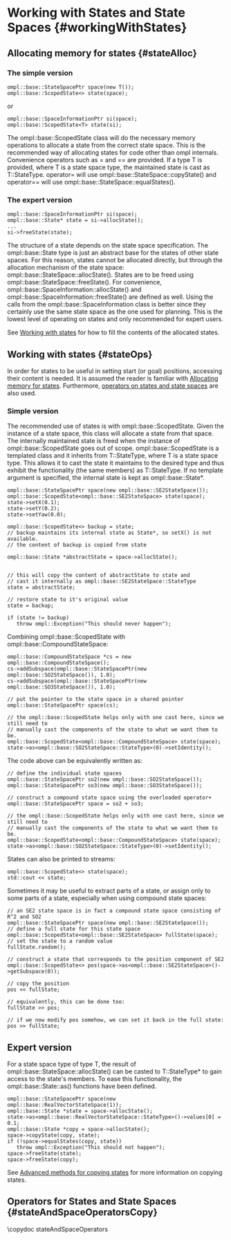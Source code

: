 # Working with States and State Spaces {#workingWithStates}

## Allocating memory for states {#stateAlloc}

### The simple version

~~~{.cpp}
ompl::base::StateSpacePtr space(new T());
ompl::base::ScopedState<> state(space);
~~~

or

~~~{.cpp}
ompl::base::SpaceInformationPtr si(space);
ompl::base::ScopedState<T> state(si);
~~~

The ompl::base::ScopedState class will do the necessary memory operations to allocate a state from the correct state space. This is the recommended way of allocating states for code other than ompl internals. Convenience operators such as = and == are provided. If a type T is provided, where T is a state space type, the maintained state is cast as T::StateType. operator= will use ompl::base::StateSpace::copyState() and operator== will use ompl::base::StateSpace::equalStates().

### The expert version

~~~{.cpp}
ompl::base::SpaceInformationPtr si(space);
ompl::base::State* state = si->allocState();
...
si->freeState(state);
~~~

The structure of a state depends on the state space specification. The ompl::base::State type is just an abstract base for the states of other state spaces. For this reason, states cannot be allocated directly, but through the allocation mechanism of the state space: ompl::base::StateSpace::allocState(). States are to be freed using ompl::base::StateSpace::freeState(). For convenience, ompl::base::SpaceInformation::allocState() and ompl::base::SpaceInformation::freeState() are defined as well. Using the calls from the ompl::base::SpaceInformation class is better since they certainly use the same state space as the one used for planning. This is the lowest level of operating on states and only recommended for expert users.

See [Working with states](#stateOps) for how to fill the contents of the allocated states.

## Working with states {#stateOps}

In order for states to be useful in setting start (or goal) positions, accessing their content is needed. It is assumed the reader is familiar with [Allocating memory for states](#stateAlloc). Furthermore, [operators on states and state spaces](#stateAndSpaceOperatorsCopy) are also used.

### Simple version

The recommended use of states is with ompl::base::ScopedState. Given the instance of a state space, this class will allocate a state from that space. The internally maintained state is freed when the instance of ompl::base::ScopedState goes out of scope. ompl::base::ScopedState is a templated class and it inherits from T::StateType, where T is a state space type. This allows it to cast the state it maintains to the desired type and thus exhibit the functionality (the same members) as T::StateType. If no template argument is specified, the internal state is kept as ompl::base::State*.

~~~{.cpp}
ompl::base::StateSpacePtr space(new ompl::base::SE2StateSpace());
ompl::base::ScopedState<ompl::base::SE2StateSpace> state(space);
state->setX(0.1);
state->setY(0.2);
state->setYaw(0.0);

ompl::base::ScopedState<> backup = state;
// backup maintains its internal state as State*, so setX() is not available.
// the content of backup is copied from state

ompl::base::State *abstractState = space->allocState();


// this will copy the content of abstractState to state and
// cast it internally as ompl::base::SE2StateSpace::StateType
state = abstractState;

// restore state to it's original value
state = backup;

if (state != backup)
   throw ompl::Exception("This should never happen");
~~~

Combining ompl::base::ScopedState with ompl::base::CompoundStateSpace:

~~~{.cpp}
ompl::base::CompoundStateSpace *cs = new ompl::base::CompoundStateSpace();
cs->addSubspace(ompl::base::StateSpacePtr(new ompl::base::SO2StateSpace()), 1.0);
cs->addSubspace(ompl::base::StateSpacePtr(new ompl::base::SO3StateSpace()), 1.0);

// put the pointer to the state space in a shared pointer
ompl::base::StateSpacePtr space(cs);

// the ompl::base::ScopedState helps only with one cast here, since we still need to
// manually cast the components of the state to what we want them to be.
ompl::base::ScopedState<ompl::base::CompoundStateSpace> state(space);
state->as<ompl::base::SO2StateSpace::StateType>(0)->setIdentity();
~~~

The code above can be equivalently written as:

~~~{.cpp}
// define the individual state spaces
ompl::base::StateSpacePtr so2(new ompl::base::SO2StateSpace());
ompl::base::StateSpacePtr so3(new ompl::base::SO3StateSpace());

// construct a compound state space using the overloaded operator+
ompl::base::StateSpacePtr space = so2 + so3;

// the ompl::base::ScopedState helps only with one cast here, since we still need to
// manually cast the components of the state to what we want them to be.
ompl::base::ScopedState<ompl::base::CompoundStateSpace> state(space);
state->as<ompl::base::SO2StateSpace::StateType>(0)->setIdentity();
~~~

States can also be printed to streams:

~~~{.cpp}
ompl::base::ScopedState<> state(space);
std::cout << state;
~~~

Sometimes it may be useful to extract parts of a state, or assign only
to some parts of a state, especially when using compound state spaces:

~~~{.cpp}
// an SE2 state space is in fact a compound state space consisting of R^2 and SO2
ompl::base::StateSpacePtr space(new ompl::base::SE2StateSpace());
// define a full state for this state space
ompl::base::ScopedState<ompl::base::SE2StateSpace> fullState(space);
// set the state to a random value
fullState.random();

// construct a state that corresponds to the position component of SE2
ompl::base::ScopedState<> pos(space->as<ompl::base::SE2StateSpace>()->getSubspace(0));

// copy the position
pos << fullState;

// equivalently, this can be done too:
fullState >> pos;

// if we now modify pos somehow, we can set it back in the full state:
pos >> fullState;
~~~

## Expert version

For a state space type of type T, the result of ompl::base::StateSpace::allocState() can be casted to T::StateType* to gain access to the state's members. To ease this functionality, the ompl::base::State::as() functions have been defined.

~~~{.cpp}
ompl::base::StateSpacePtr space(new ompl::base::RealVectorStateSpace(1));
ompl::base::State *state = space->allocState();
state->as<ompl::base::RealVectorStateSpace::StateType>()->values[0] = 0.1;
ompl::base::State *copy = space->allocState();
space->copyState(copy, state);
if (!space->equalStates(copy, state))
   throw ompl::Exception("This should not happen");
space->freeState(state);
space->freeState(copy);
~~~

See [Advanced methods for copying states](group__advancedStateCopy.html) for more information on copying states.

## Operators for States and State Spaces {#stateAndSpaceOperatorsCopy}

\copydoc stateAndSpaceOperators
